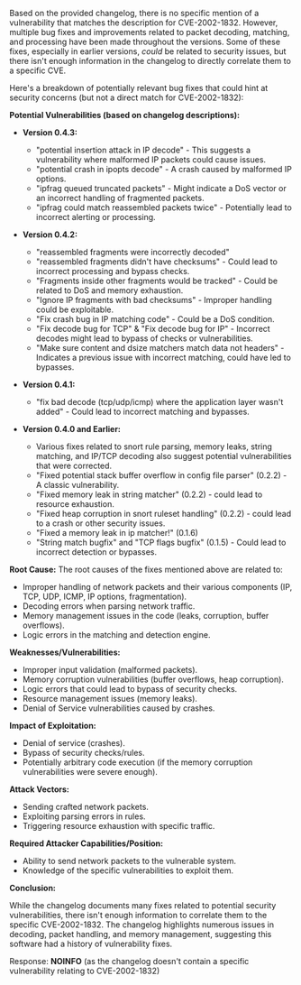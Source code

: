 Based on the provided changelog, there is no specific mention of a vulnerability that matches the description for CVE-2002-1832. However, multiple bug fixes and improvements related to packet decoding, matching, and processing have been made throughout the versions. Some of these fixes, especially in earlier versions, *could* be related to security issues, but there isn't enough information in the changelog to directly correlate them to a specific CVE.

Here's a breakdown of potentially relevant bug fixes that could hint at security concerns (but not a direct match for CVE-2002-1832):

**Potential Vulnerabilities (based on changelog descriptions):**

*   **Version 0.4.3:**
    *   "potential insertion attack in IP decode" - This suggests a vulnerability where malformed IP packets could cause issues.
    *   "potential crash in ipopts decode" - A crash caused by malformed IP options.
    *   "ipfrag queued truncated packets" - Might indicate a DoS vector or an incorrect handling of fragmented packets.
    *   "ipfrag could match reassembled packets twice" -  Potentially lead to incorrect alerting or processing.

*   **Version 0.4.2:**
    *   "reassembled fragments were incorrectly decoded"
    *   "reassembled fragments didn't have checksums" - Could lead to incorrect processing and bypass checks.
    *   "Fragments inside other fragments would be tracked" - Could be related to DoS and memory exhaustion.
    *   "Ignore IP fragments with bad checksums" - Improper handling could be exploitable.
    *   "Fix crash bug in IP matching code" - Could be a DoS condition.
    *   "Fix decode bug for TCP" & "Fix decode bug for IP" - Incorrect decodes might lead to bypass of checks or vulnerabilities.
    *   "Make sure content and dsize matchers match data not headers" - Indicates a previous issue with incorrect matching, could have led to bypasses.

*   **Version 0.4.1:**
    *   "fix bad decode (tcp/udp/icmp) where the application layer wasn't added" - Could lead to incorrect matching and bypasses.

*   **Version 0.4.0 and Earlier:**
    *   Various fixes related to snort rule parsing, memory leaks, string matching, and IP/TCP decoding also suggest potential vulnerabilities that were corrected.
    *   "Fixed potential stack buffer overflow in config file parser" (0.2.2) - A classic vulnerability.
    *   "Fixed memory leak in string matcher" (0.2.2) - could lead to resource exhaustion.
    *   "Fixed heap corruption in snort ruleset handling" (0.2.2) - could lead to a crash or other security issues.
    *   "Fixed a memory leak in ip matcher!" (0.1.6)
    *   "String match bugfix" and "TCP flags bugfix" (0.1.5) - Could lead to incorrect detection or bypasses.

**Root Cause:**
The root causes of the fixes mentioned above are related to:
*   Improper handling of network packets and their various components (IP, TCP, UDP, ICMP, IP options, fragmentation).
*   Decoding errors when parsing network traffic.
*   Memory management issues in the code (leaks, corruption, buffer overflows).
*   Logic errors in the matching and detection engine.

**Weaknesses/Vulnerabilities:**
*   Improper input validation (malformed packets).
*   Memory corruption vulnerabilities (buffer overflows, heap corruption).
*   Logic errors that could lead to bypass of security checks.
*   Resource management issues (memory leaks).
*   Denial of Service vulnerabilities caused by crashes.

**Impact of Exploitation:**
*   Denial of service (crashes).
*   Bypass of security checks/rules.
*   Potentially arbitrary code execution (if the memory corruption vulnerabilities were severe enough).

**Attack Vectors:**
*   Sending crafted network packets.
*   Exploiting parsing errors in rules.
*   Triggering resource exhaustion with specific traffic.

**Required Attacker Capabilities/Position:**
*   Ability to send network packets to the vulnerable system.
*   Knowledge of the specific vulnerabilities to exploit them.

**Conclusion:**

While the changelog documents many fixes related to potential security vulnerabilities, there isn't enough information to correlate them to the specific CVE-2002-1832.  The changelog highlights numerous issues in decoding, packet handling, and memory management, suggesting this software had a history of vulnerability fixes.

Response: **NOINFO** (as the changelog doesn't contain a specific vulnerability relating to CVE-2002-1832)